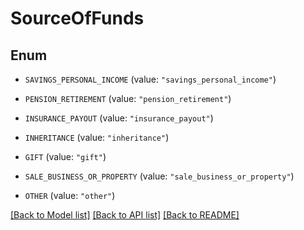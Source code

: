 # SourceOfFunds

## Enum


* `SAVINGS_PERSONAL_INCOME` (value: `"savings_personal_income"`)

* `PENSION_RETIREMENT` (value: `"pension_retirement"`)

* `INSURANCE_PAYOUT` (value: `"insurance_payout"`)

* `INHERITANCE` (value: `"inheritance"`)

* `GIFT` (value: `"gift"`)

* `SALE_BUSINESS_OR_PROPERTY` (value: `"sale_business_or_property"`)

* `OTHER` (value: `"other"`)


[[Back to Model list]](../README.md#documentation-for-models) [[Back to API list]](../README.md#documentation-for-api-endpoints) [[Back to README]](../README.md)


